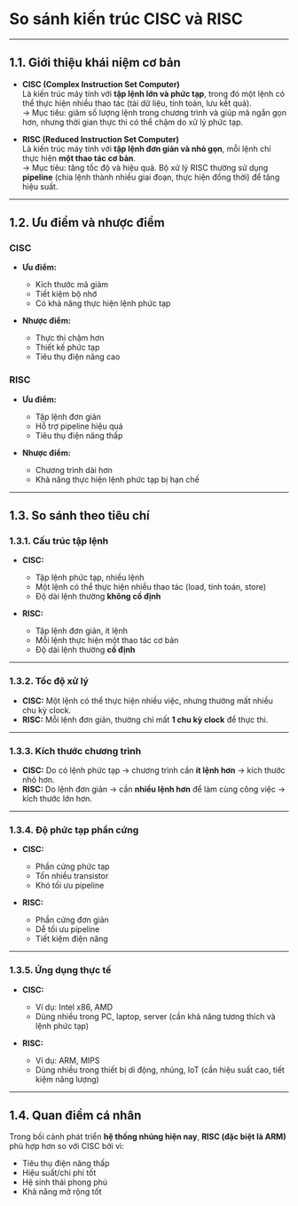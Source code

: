 # So sánh kiến trúc CISC và RISC

---

## 1.1. Giới thiệu khái niệm cơ bản

- **CISC (Complex Instruction Set Computer)**  
  Là kiến trúc máy tính với **tập lệnh lớn và phức tạp**, trong đó một lệnh có thể thực hiện nhiều thao tác (tải dữ liệu, tính toán, lưu kết quả).  
  → Mục tiêu: giảm số lượng lệnh trong chương trình và giúp mã ngắn gọn hơn, nhưng thời gian thực thi có thể chậm do xử lý phức tạp.  

- **RISC (Reduced Instruction Set Computer)**  
  Là kiến trúc máy tính với **tập lệnh đơn giản và nhỏ gọn**, mỗi lệnh chỉ thực hiện **một thao tác cơ bản**.  
  → Mục tiêu: tăng tốc độ và hiệu quả. Bộ xử lý RISC thường sử dụng **pipeline** (chia lệnh thành nhiều giai đoạn, thực hiện đồng thời) để tăng hiệu suất.  

---

## 1.2. Ưu điểm và nhược điểm

### CISC
- **Ưu điểm:**
  - Kích thước mã giảm  
  - Tiết kiệm bộ nhớ  
  - Có khả năng thực hiện lệnh phức tạp  

- **Nhược điểm:**
  - Thực thi chậm hơn  
  - Thiết kế phức tạp  
  - Tiêu thụ điện năng cao  

### RISC
- **Ưu điểm:**
  - Tập lệnh đơn giản  
  - Hỗ trợ pipeline hiệu quả  
  - Tiêu thụ điện năng thấp  

- **Nhược điểm:**
  - Chương trình dài hơn  
  - Khả năng thực hiện lệnh phức tạp bị hạn chế  

---

## 1.3. So sánh theo tiêu chí

### 1.3.1. Cấu trúc tập lệnh
- **CISC:**  
  - Tập lệnh phức tạp, nhiều lệnh  
  - Một lệnh có thể thực hiện nhiều thao tác (load, tính toán, store)  
  - Độ dài lệnh thường **không cố định**  

- **RISC:**  
  - Tập lệnh đơn giản, ít lệnh  
  - Mỗi lệnh thực hiện một thao tác cơ bản  
  - Độ dài lệnh thường **cố định**  

---

### 1.3.2. Tốc độ xử lý
- **CISC:** Một lệnh có thể thực hiện nhiều việc, nhưng thường mất nhiều chu kỳ clock.  
- **RISC:** Mỗi lệnh đơn giản, thường chỉ mất **1 chu kỳ clock** để thực thi.  

---

### 1.3.3. Kích thước chương trình
- **CISC:** Do có lệnh phức tạp → chương trình cần **ít lệnh hơn** → kích thước nhỏ hơn.  
- **RISC:** Do lệnh đơn giản → cần **nhiều lệnh hơn** để làm cùng công việc → kích thước lớn hơn.  

---

### 1.3.4. Độ phức tạp phần cứng
- **CISC:**  
  - Phần cứng phức tạp  
  - Tốn nhiều transistor  
  - Khó tối ưu pipeline  

- **RISC:**  
  - Phần cứng đơn giản  
  - Dễ tối ưu pipeline  
  - Tiết kiệm điện năng  

---

### 1.3.5. Ứng dụng thực tế
- **CISC:**  
  - Ví dụ: Intel x86, AMD  
  - Dùng nhiều trong PC, laptop, server (cần khả năng tương thích và lệnh phức tạp)  

- **RISC:**  
  - Ví dụ: ARM, MIPS  
  - Dùng nhiều trong thiết bị di động, nhúng, IoT (cần hiệu suất cao, tiết kiệm năng lượng)  

---

## 1.4. Quan điểm cá nhân

Trong bối cảnh phát triển **hệ thống nhúng hiện nay**, **RISC (đặc biệt là ARM)** phù hợp hơn so với CISC bởi vì:  
- Tiêu thụ điện năng thấp  
- Hiệu suất/chi phí tốt  
- Hệ sinh thái phong phú  
- Khả năng mở rộng tốt  
